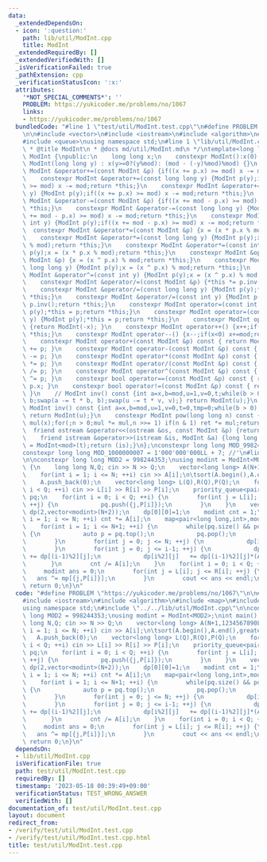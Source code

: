 ```yaml
---
data:
  _extendedDependsOn:
  - icon: ':question:'
    path: lib/util/ModInt.cpp
    title: ModInt
  _extendedRequiredBy: []
  _extendedVerifiedWith: []
  _isVerificationFailed: true
  _pathExtension: cpp
  _verificationStatusIcon: ':x:'
  attributes:
    '*NOT_SPECIAL_COMMENTS*': ''
    PROBLEM: https://yukicoder.me/problems/no/1067
    links:
    - https://yukicoder.me/problems/no/1067
  bundledCode: "#line 1 \"test/util/ModInt.test.cpp\"\n#define PROBLEM \"https://yukicoder.me/problems/no/1067\"\
    \n\n#include <vector>\n#include <iostream>\n#include <algorithm>\n#include <map>\n\
    #include <queue>\nusing namespace std;\n#line 1 \"lib/util/ModInt.cpp\"\n/*\n\
    \ * @title ModInt\n * @docs md/util/ModInt.md\n */\ntemplate<long long mod> class\
    \ ModInt {\npublic:\n    long long x;\n    constexpr ModInt():x(0) {}\n    constexpr\
    \ ModInt(long long y) : x(y>=0?(y%mod): (mod - (-y)%mod)%mod) {}\n    constexpr\
    \ ModInt &operator+=(const ModInt &p) {if((x += p.x) >= mod) x -= mod;return *this;}\n\
    \    constexpr ModInt &operator+=(const long long y) {ModInt p(y);if((x += p.x)\
    \ >= mod) x -= mod;return *this;}\n    constexpr ModInt &operator+=(const int\
    \ y) {ModInt p(y);if((x += p.x) >= mod) x -= mod;return *this;}\n    constexpr\
    \ ModInt &operator-=(const ModInt &p) {if((x += mod - p.x) >= mod) x -= mod;return\
    \ *this;}\n    constexpr ModInt &operator-=(const long long y) {ModInt p(y);if((x\
    \ += mod - p.x) >= mod) x -= mod;return *this;}\n    constexpr ModInt &operator-=(const\
    \ int y) {ModInt p(y);if((x += mod - p.x) >= mod) x -= mod;return *this;}\n  \
    \  constexpr ModInt &operator*=(const ModInt &p) {x = (x * p.x % mod);return *this;}\n\
    \    constexpr ModInt &operator*=(const long long y) {ModInt p(y);x = (x * p.x\
    \ % mod);return *this;}\n    constexpr ModInt &operator*=(const int y) {ModInt\
    \ p(y);x = (x * p.x % mod);return *this;}\n    constexpr ModInt &operator^=(const\
    \ ModInt &p) {x = (x ^ p.x) % mod;return *this;}\n    constexpr ModInt &operator^=(const\
    \ long long y) {ModInt p(y);x = (x ^ p.x) % mod;return *this;}\n    constexpr\
    \ ModInt &operator^=(const int y) {ModInt p(y);x = (x ^ p.x) % mod;return *this;}\n\
    \    constexpr ModInt &operator/=(const ModInt &p) {*this *= p.inv();return *this;}\n\
    \    constexpr ModInt &operator/=(const long long y) {ModInt p(y);*this *= p.inv();return\
    \ *this;}\n    constexpr ModInt &operator/=(const int y) {ModInt p(y);*this *=\
    \ p.inv();return *this;}\n    constexpr ModInt operator=(const int y) {ModInt\
    \ p(y);*this = p;return *this;}\n    constexpr ModInt operator=(const long long\
    \ y) {ModInt p(y);*this = p;return *this;}\n    constexpr ModInt operator-() const\
    \ {return ModInt(-x); }\n    constexpr ModInt operator++() {x++;if(x>=mod) x-=mod;return\
    \ *this;}\n    constexpr ModInt operator--() {x--;if(x<0) x+=mod;return *this;}\n\
    \    constexpr ModInt operator+(const ModInt &p) const { return ModInt(*this)\
    \ += p; }\n    constexpr ModInt operator-(const ModInt &p) const { return ModInt(*this)\
    \ -= p; }\n    constexpr ModInt operator*(const ModInt &p) const { return ModInt(*this)\
    \ *= p; }\n    constexpr ModInt operator/(const ModInt &p) const { return ModInt(*this)\
    \ /= p; }\n    constexpr ModInt operator^(const ModInt &p) const { return ModInt(*this)\
    \ ^= p; }\n    constexpr bool operator==(const ModInt &p) const { return x ==\
    \ p.x; }\n    constexpr bool operator!=(const ModInt &p) const { return x != p.x;\
    \ }\n    // ModInt inv() const {int a=x,b=mod,u=1,v=0,t;while(b > 0) {t = a /\
    \ b;swap(a -= t * b, b);swap(u -= t * v, v);} return ModInt(u);}\n    constexpr\
    \ ModInt inv() const {int a=x,b=mod,u=1,v=0,t=0,tmp=0;while(b > 0) {t = a / b;a-=t*b;tmp=a;a=b;b=tmp;u-=t*v;tmp=u;u=v;v=tmp;}\
    \ return ModInt(u);}\n    constexpr ModInt pow(long long n) const {ModInt ret(1),\
    \ mul(x);for(;n > 0;mul *= mul,n >>= 1) if(n & 1) ret *= mul;return ret;}\n  \
    \  friend ostream &operator<<(ostream &os, const ModInt &p) {return os << p.x;}\n\
    \    friend istream &operator>>(istream &is, ModInt &a) {long long t;is >> t;a\
    \ = ModInt<mod>(t);return (is);}\n};\nconstexpr long long MOD_998244353 = 998244353;\n\
    constexpr long long MOD_1000000007 = 1'000'000'000LL + 7; //'\n#line 10 \"test/util/ModInt.test.cpp\"\
    \n\nconstexpr long long MOD2 = 998244353;\nusing modint = ModInt<MOD2>;\nint main()\
    \ {\n    long long N,Q; cin >> N >> Q;\n    vector<long long> A(N+1,1234567890LL);\n\
    \    for(int i = 1; i <= N; ++i) cin >> A[i];\n\tsort(A.begin(),A.end(),greater<>());\n\
    \    A.push_back(0);\n    vector<long long> L(Q),R(Q),P(Q);\n    for(int i = 0;\
    \ i < Q; ++i) cin >> L[i] >> R[i] >> P[i];\n    priority_queue<pair<long long,int>>\
    \ pq;\n    for(int i = 0; i < Q; ++i) {\n        for(int j = L[i]; j <= R[i];\
    \ ++j) {\n            pq.push({j,P[i]});\n        }\n    }\n    vector<vector<modint>>\
    \ dp(2,vector<modint>(N+2));\n    dp[0][0]=1;\n    modint cnt = 1;\n    for(int\
    \ i = 1; i <= N; ++i) cnt *= A[i];\n    map<pair<long long,int>,modint> mp;\n\
    \    for(int i = 1; i <= N+1; ++i) {\n        while(pq.size() && pq.top().first>A[i])\
    \ {\n            auto p = pq.top();\n            pq.pop();\n            mp[p]=dp[(i-1)%2][p.second]*cnt;\n\
    \        }\n        for(int j = 0; j <= N; ++j) {\n            dp[i%2][j] = 0;\n\
    \        }\n        for(int j = 0; j <= i-1; ++j) {\n            dp[i%2][j+1]\
    \ += dp[(i-1)%2][j];\n            dp[i%2][j]   += dp[(i-1)%2][j]*(A[i]-1);\n \
    \       }\n        cnt /= A[i];\n    }\n    for(int i = 0; i < Q; ++i) {\n   \
    \     modint ans = 0;\n        for(int j = L[i]; j <= R[i]; ++j) {\n         \
    \   ans ^= mp[{j,P[i]}];\n        }\n        cout << ans << endl;\n    }\n   \
    \ return 0;\n}\n"
  code: "#define PROBLEM \"https://yukicoder.me/problems/no/1067\"\n\n#include <vector>\n\
    #include <iostream>\n#include <algorithm>\n#include <map>\n#include <queue>\n\
    using namespace std;\n#include \"../../lib/util/ModInt.cpp\"\n\nconstexpr long\
    \ long MOD2 = 998244353;\nusing modint = ModInt<MOD2>;\nint main() {\n    long\
    \ long N,Q; cin >> N >> Q;\n    vector<long long> A(N+1,1234567890LL);\n    for(int\
    \ i = 1; i <= N; ++i) cin >> A[i];\n\tsort(A.begin(),A.end(),greater<>());\n \
    \   A.push_back(0);\n    vector<long long> L(Q),R(Q),P(Q);\n    for(int i = 0;\
    \ i < Q; ++i) cin >> L[i] >> R[i] >> P[i];\n    priority_queue<pair<long long,int>>\
    \ pq;\n    for(int i = 0; i < Q; ++i) {\n        for(int j = L[i]; j <= R[i];\
    \ ++j) {\n            pq.push({j,P[i]});\n        }\n    }\n    vector<vector<modint>>\
    \ dp(2,vector<modint>(N+2));\n    dp[0][0]=1;\n    modint cnt = 1;\n    for(int\
    \ i = 1; i <= N; ++i) cnt *= A[i];\n    map<pair<long long,int>,modint> mp;\n\
    \    for(int i = 1; i <= N+1; ++i) {\n        while(pq.size() && pq.top().first>A[i])\
    \ {\n            auto p = pq.top();\n            pq.pop();\n            mp[p]=dp[(i-1)%2][p.second]*cnt;\n\
    \        }\n        for(int j = 0; j <= N; ++j) {\n            dp[i%2][j] = 0;\n\
    \        }\n        for(int j = 0; j <= i-1; ++j) {\n            dp[i%2][j+1]\
    \ += dp[(i-1)%2][j];\n            dp[i%2][j]   += dp[(i-1)%2][j]*(A[i]-1);\n \
    \       }\n        cnt /= A[i];\n    }\n    for(int i = 0; i < Q; ++i) {\n   \
    \     modint ans = 0;\n        for(int j = L[i]; j <= R[i]; ++j) {\n         \
    \   ans ^= mp[{j,P[i]}];\n        }\n        cout << ans << endl;\n    }\n   \
    \ return 0;\n}\n"
  dependsOn:
  - lib/util/ModInt.cpp
  isVerificationFile: true
  path: test/util/ModInt.test.cpp
  requiredBy: []
  timestamp: '2023-05-18 00:39:49+09:00'
  verificationStatus: TEST_WRONG_ANSWER
  verifiedWith: []
documentation_of: test/util/ModInt.test.cpp
layout: document
redirect_from:
- /verify/test/util/ModInt.test.cpp
- /verify/test/util/ModInt.test.cpp.html
title: test/util/ModInt.test.cpp
---
```

